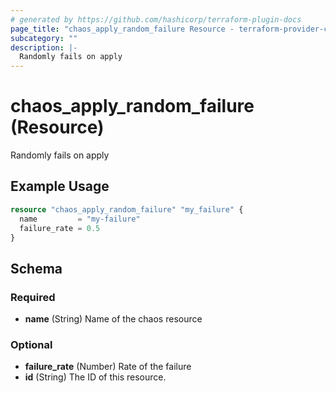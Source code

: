 ```yaml
---
# generated by https://github.com/hashicorp/terraform-plugin-docs
page_title: "chaos_apply_random_failure Resource - terraform-provider-chaos"
subcategory: ""
description: |-
  Randomly fails on apply
---
```


# chaos_apply_random_failure (Resource)

Randomly fails on apply

## Example Usage

```terraform
resource "chaos_apply_random_failure" "my_failure" {
  name         = "my-failure"
  failure_rate = 0.5
}
```

<!-- schema generated by tfplugindocs -->
## Schema

### Required

- **name** (String) Name of the chaos resource

### Optional

- **failure_rate** (Number) Rate of the failure
- **id** (String) The ID of this resource.


